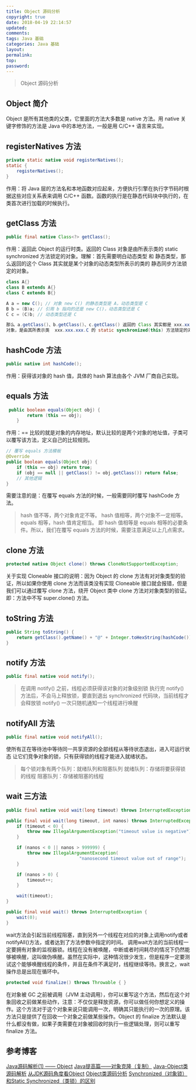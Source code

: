```yaml
---
title: Object 源码分析
copyright: true
date: 2018-04-19 22:14:57
updated:
comments:
tags: Java 基础
categories: Java 基础
layout:
permalink:
top:
password:
---
```


<blockquote class="blockquote-center"> Object 源码分析 </blockquote>

<!-- more -->

## Object 简介
Object 是所有其他类的父类，它里面的方法大多数是 native 方法。用 native 关键字修饰的方法是 Java 中的本地方法，一般是用 C/C++ 语言来实现。

## registerNatives 方法
```java
private static native void registerNatives();
static {
    registerNatives();
}
```
作用：将 Java 层的方法名和本地函数对应起来，方便执行引擎在执行字节码时根据这些对应关系表来调用 C/C++ 函数。函数的执行是在静态代码块中执行的，在类首次进行加载的时候执行。

## getClass 方法
```java
public final native Class<?> getClass();
```
作用：返回此 Object 的运行时类。返回的 Class 对象是由所表示类的 static synchronized 方法锁定的对象。理解：首先需要明白动态类型 和 静态类型，那么返回的这个 Class 其实就是某个对象的动态类型所表示的类的 静态同步方法锁定的对象。
```java
class A{}
class B extends A{}
class C extends B{}

A a = new C(); // 对象 new C() 的静态类型是 A，动态类型是 C
B b = (B)a; // 引用 b 指向的还是 new C()，动态类型还是 C
C c = (C)b; // 动态类型还是 C

那么 a.getClass()、b.getClass()、c.getClass() 返回的 Class 其实都是 xxx.xxx.xxx.C，这三个方法的返回值 即 Class
对象，是由其所表示类  xxx.xxx.xxx.C 的 static synchronized(this) 方法锁定的对象

```

## hashCode 方法
```java
public native int hashCode();
```
作用：获得该对象的 hash 值，具体的 hash 算法由各个 JVM 厂商自己实现。

## equals 方法
```java
 public boolean equals(Object obj) {
        return (this == obj);
    }
```
作用：== 比较的就是对象的内存地址，默认比较的是两个对象的地址值，子类可以覆写该方法，定义自己的比较规则。
```java
// 覆写 equals 方法模板
@Override
public boolean equals(Object obj) {
    if (this == obj) return true;
    if (obj == null || getClass() != obj.getClass()) return false;
    // 其他逻辑
}
```
需要注意的是：在覆写 equals 方法的时候，一般需要同时覆写 hashCode 方法。
> hash 值不等，两个对象肯定不等。
> hash 值相等，两个对象不一定相等。
> equals 相等，hash 值肯定相当。
即 hash 值相等是 equals 相等的必要条件。所以，我们在覆写 equals 方法的时候，需要注意满足以上几点需求。

## clone 方法
```java
protected native Object clone() throws CloneNotSupportedException;
```
关于实现 Cloneable 接口的说明：因为 Object 的 clone 方法有对对象类型的验证，所以如果你使用 clone 方法而该类没有实现 Cloneable 接口就会报错，但是我们可以通过覆写 clone 方法，绕开 Object 类中 clone 方法对对象类型的验证。即：方法中不写 super.clone() 方法。

## toString 方法
```java
public String toString() {
    return getClass().getName() + "@" + Integer.toHexString(hashCode());
}
```

## notify 方法
```java
public final native void notify();
```
> 在调用 notify() 之前，线程必须获得该对象的对象级别锁
> 执行完 notify() 方法后，不会马上释放锁，要直到退出 synchronized 代码块，当前线程才会释放锁
> notify() 一次只随机通知一个线程进行唤醒

## notifyAll 方法
```java
public final native void notifyAll();
```
使所有正在等待池中等待同一共享资源的全部线程从等待状态退出，进入可运行状态 让它们竞争对象的锁，只有获得锁的线程才能进入就绪状态。
> 每个锁对象有两个队列：就绪队列和阻塞队列
> 就绪队列：存储将要获得锁的线程
> 阻塞队列：存储被阻塞的线程

## wait 三方法
```java
public final native void wait(long timeout) throws InterruptedException;

public final void wait(long timeout, int nanos) throws InterruptedException {
    if (timeout < 0) {
        throw new IllegalArgumentException("timeout value is negative");
    }

    if (nanos < 0 || nanos > 999999) {
        throw new IllegalArgumentException(
                            "nanosecond timeout value out of range");
    }

    if (nanos > 0) {
        timeout++;
    }

    wait(timeout);
}

public final void wait() throws InterruptedException {
    wait(0);
}
```
wait方法会引起当前线程阻塞，直到另外一个线程在对应的对象上调用notify或者notifyAll()方法，或者达到了方法参数中指定的时间。 调用wait方法的当前线程一定要拥有对象的监视器锁。线程在没有被唤醒，中断或者时间耗尽的情况下仍然能够被唤醒，这叫做伪唤醒。虽然在实际中，这种情况很少发生，但是程序一定要测试这个能够唤醒线程的条件，并且在条件不满足时，线程继续等待。换言之，wait操作总是出现在循环中。

```java
protected void finalize() throws Throwable { }
```
在对象被 GC 之前被调用（JVM 主动调用），你可以重写这个方法，然后在这个对象回收之前做某些动作，注意：不仅仅是释放资源，你可以做任何你想定义的操作。这个方法对于这个对象来说只能调用一次，明确其只能执行的一次的原理。该方法只是提供了在回收一个对象之前做某些操作。Object 的 finalize 方法默认是什么都没有做，如果子类需要在对象被回收时执行一些逻辑处理，则可以重写 finalize 方法。

## 参考博客
[Java源码解析(1) —— Object](https://blog.csdn.net/a327369238/article/details/52490359)
[Java提高篇——对象克隆（复制）](http://www.cnblogs.com/Qian123/p/5710533.html)
[Java-Object类源码解析](https://blog.csdn.net/benjaminlee1/article/details/72843713)
[从JDK源码角度看Object](https://blog.csdn.net/wangyangzhizhou/article/details/73743876)
[Object类源码分析](https://blog.csdn.net/bbirdsky/article/details/55100512)
[Synchronized（对象锁）和Static Synchronized（类锁）的区别](https://blog.csdn.net/cs408/article/details/48930803)
